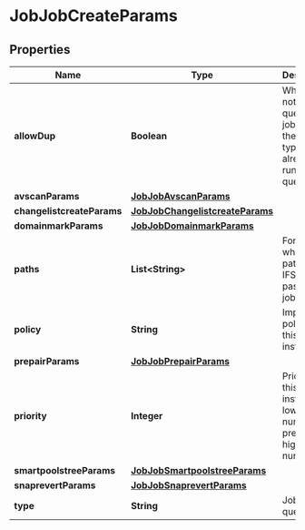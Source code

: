 
# JobJobCreateParams

## Properties
Name | Type | Description | Notes
------------ | ------------- | ------------- | -------------
**allowDup** | **Boolean** | Whether or not to queue the job if one of the same type is already running or queued. |  [optional]
**avscanParams** | [**JobJobAvscanParams**](JobJobAvscanParams.md) |  |  [optional]
**changelistcreateParams** | [**JobJobChangelistcreateParams**](JobJobChangelistcreateParams.md) |  |  [optional]
**domainmarkParams** | [**JobJobDomainmarkParams**](JobJobDomainmarkParams.md) |  |  [optional]
**paths** | **List&lt;String&gt;** | For jobs which take paths, the IFS paths to pass to the job. | 
**policy** | **String** | Impact policy of this job instance. |  [optional]
**prepairParams** | [**JobJobPrepairParams**](JobJobPrepairParams.md) |  |  [optional]
**priority** | **Integer** | Priority of this job instance; lower numbers preempt higher numbers. |  [optional]
**smartpoolstreeParams** | [**JobJobSmartpoolstreeParams**](JobJobSmartpoolstreeParams.md) |  |  [optional]
**snaprevertParams** | [**JobJobSnaprevertParams**](JobJobSnaprevertParams.md) |  |  [optional]
**type** | **String** | Job type to queue. | 



